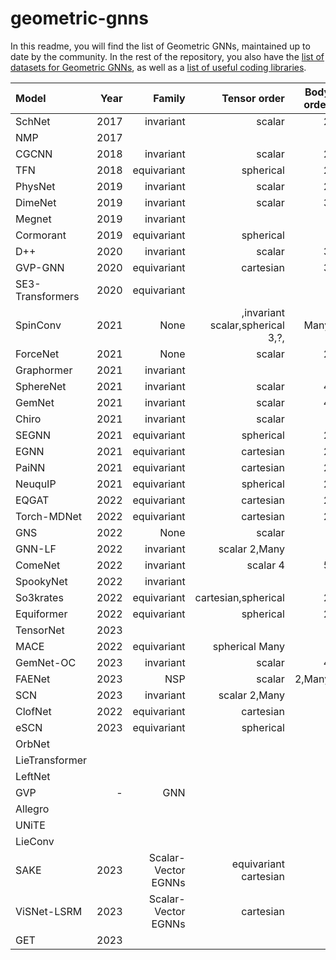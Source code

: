 # geometric-gnns
In this readme, you will find the list of Geometric GNNs, maintained up to date by the community. 
In the rest of the repository, you also have the [list of datasets for Geometric GNNs](https://github.com/AlexDuvalinho/geometric-gnns/blob/main/coding-libraries.md), as well as a [list of useful coding libraries](https://github.com/AlexDuvalinho/geometric-gnns/blob/main/coding-libraries.md). 

| Model | Year | Family | Tensor order | Body order | Source |
| :---  | ---: | ---:   | ---:         | ---: | ---: |
|SchNet| 2017| invariant	| scalar	| 2 | 
| NMP|	2017||			|| |
|CGCNN|	2018|	invariant|	scalar|	2| |
|TFN|	2018|	equivariant|	spherical|	2| |
|PhysNet|	2019|	invariant|	scalar|	2| |
|DimeNet|	2019|	invariant|	scalar|	3| |
|Megnet|	2019|	invariant||		| |
|Cormorant|	2019|	equivariant|	spherical|	| |
|D++|	2020|	invariant|	scalar|	3| |
|GVP-GNN|	2020|	equivariant|	cartesian|	3| |
|SE3-Transformers|	2020|	equivariant||		| |
|SpinConv|	2021|	None|,invariant	scalar,spherical	3,?,|Many| |
|ForceNet|	2021|	None|	scalar|	2| |
|Graphormer|	2021|	invariant||		| |
|SphereNet|	2021|	invariant|	scalar|	4| |
|GemNet|	2021|	invariant|	scalar|	4| |
|Chiro|	2021|	invariant|	scalar|	| |
|SEGNN|	2021|	equivariant|	spherical|	2| |
|EGNN|	2021|	equivariant|	cartesian|	2| |
|PaiNN|	2021|	equivariant|	cartesian|	2| |
|NeuquIP|	2021|	equivariant|	spherical|	2| |
|EQGAT|	2022|	equivariant|	cartesian|	2| |
|Torch-MDNet|	2022|	equivariant|	cartesian|	2| |
|GNS|	2022|	None|	scalar|	| |
|GNN-LF|	2022|	invariant|	scalar	2,Many|| |
|ComeNet|	2022|	invariant|	scalar	4|5| |
|SpookyNet|	2022|	invariant||		| |
|So3krates|	2022|	equivariant|	cartesian,spherical|	2| |
|Equiformer|	2022|	equivariant|	spherical|	2| |
|TensorNet|	2023||			|| |
|MACE|	2022|	equivariant|	spherical	Many|| |
|GemNet-OC|	2023|	invariant|	scalar|	4| |
|FAENet|	2023|	NSP | scalar |	2,Many|| |
|SCN|	2023|	invariant|	scalar	2,Many|| |
|ClofNet|	2022|	equivariant|	cartesian|	| |
|eSCN|	2023|	equivariant|	spherical|	| |
|OrbNet|||				|| |
|LieTransformer|||				|| |
|LeftNet|	||			|| |
|GVP|-|GNN|				|| |
|Allegro|||				|| |
|UNiTE| ||				|| |
|LieConv|||				|| |
|SAKE|	2023|	Scalar-Vector EGNNs| equivariant	cartesian|	| |
|ViSNet-LSRM|	2023|	Scalar-Vector EGNNs|	cartesian|	| |
|GET|	2023	||		|| |
